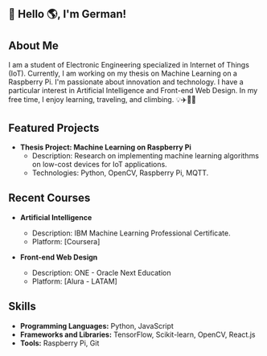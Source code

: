 ## 👋 Hello 🌎, I'm German!

## About Me 

I am a student of Electronic Engineering specialized in Internet of Things (IoT). Currently, I am working on my thesis on Machine Learning on a Raspberry Pi. I'm passionate about innovation and technology. I have a particular interest in Artificial Intelligence and Front-end Web Design. In my free time, I enjoy learning, traveling, and climbing. 💡✈️🧗‍♀️

## Featured Projects
- **Thesis Project: Machine Learning on Raspberry Pi**
  - Description: Research on implementing machine learning algorithms on low-cost devices for IoT applications.
  - Technologies: Python, OpenCV, Raspberry Pi, MQTT.

## Recent Courses
- **Artificial Intelligence**
  - Description: IBM Machine Learning Professional Certificate.
  - Platform: [Coursera]

- **Front-end Web Design**
  - Description: ONE - Oracle Next Education
  - Platform: [Alura - LATAM]

## Skills
- **Programming Languages:** Python, JavaScript
- **Frameworks and Libraries:** TensorFlow, Scikit-learn,  OpenCV, React.js
- **Tools:** Raspberry Pi, Git


  


